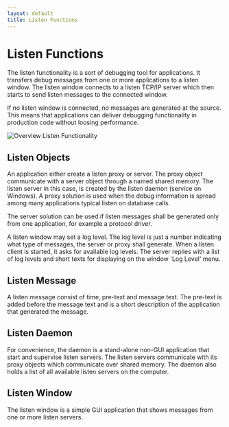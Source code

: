 ```yaml
---
layout: default
title: Listen Functions
---
```

# Listen Functions
The listen functionality is a sort of debugging tool for applications. It transfers debug messages 
from one or more applications to a listen window. The listen window connects to a listen TCP/IP server
which then starts to send listen messages to the connected window. 

If no listen window is connected, no messages are generated at the source. This means that applications can deliver
debugging functionality in production code without loosing performance.

![Overview Listen Functionality](/assets/img/listen.png)

## Listen Objects
An application either create a listen proxy or server. The proxy object communicate with a server object through a 
named shared memory. The listen server in this case, is created by the listen daemon (service on Windows). 
A proxy solution is used when the debug information is spread among many applications typical listen on database calls.

The server solution can be used if listen messages shall be generated only from one application, 
for example a protocol driver. 

A listen window may set a log level. The log level is just a number indicating what type of messages,
the server or proxy shall generate. When a listen client is started, it asks for available log levels. The server 
replies with a list of log levels and short texts for displaying on the window 'Log Level' menu.  

## Listen Message
A listen message consist of time, pre-text and message text. The pre-text is added before the message text and 
is a short description of the application that generated the message.

## Listen Daemon
For convenience, the daemon is a stand-alone non-GUI application that start and supervise listen servers. 
The listen servers communicate with its proxy objects which communicate over shared memory. The daemon also 
holds a list of all available listen servers on the computer.

## Listen Window
The listen window is a simple GUI application that shows messages from one or more listen servers.
